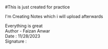 #This is just created for practice

<p>  I'm Creating Notes which i will upload afterwards </p>
Everything is great <br>
Author - Faizan Anwar <br>
Date : 11/28/2023 <br>
Signature : 